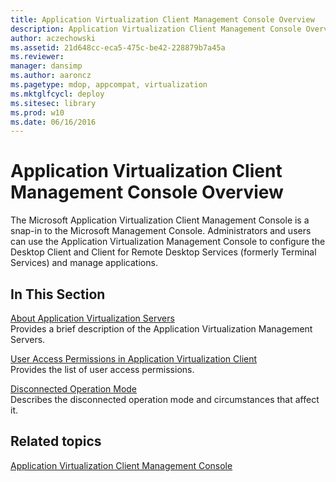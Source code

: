 ```yaml
---
title: Application Virtualization Client Management Console Overview
description: Application Virtualization Client Management Console Overview
author: aczechowski
ms.assetid: 21d648cc-eca5-475c-be42-228879b7a45a
ms.reviewer: 
manager: dansimp
ms.author: aaroncz
ms.pagetype: mdop, appcompat, virtualization
ms.mktglfcycl: deploy
ms.sitesec: library
ms.prod: w10
ms.date: 06/16/2016
---
```



# Application Virtualization Client Management Console Overview


The Microsoft Application Virtualization Client Management Console is a snap-in to the Microsoft Management Console. Administrators and users can use the Application Virtualization Management Console to configure the Desktop Client and Client for Remote Desktop Services (formerly Terminal Services) and manage applications.

## In This Section


<a href="" id="about-application-virtualization-servers"></a>[About Application Virtualization Servers](about-application-virtualization-servers.md)  
Provides a brief description of the Application Virtualization Management Servers.

<a href="" id="user-access-permissions-in-application-virtualization-client"></a>[User Access Permissions in Application Virtualization Client](user-access-permissions-in-application-virtualization-client.md)  
Provides the list of user access permissions.

<a href="" id="disconnected-operation-mode"></a>[Disconnected Operation Mode](disconnected-operation-mode.md)  
Describes the disconnected operation mode and circumstances that affect it.

## Related topics


[Application Virtualization Client Management Console](application-virtualization-client-management-console.md)

 

 





